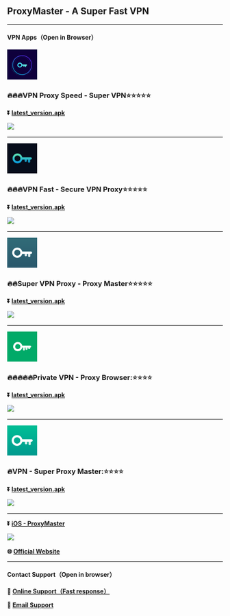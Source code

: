 ﻿## ProxyMaster - A Super Fast VPN #
- - - -
#### VPN Apps（Open in Browser）

**<a href="https://play.google.com/store/apps/details?id=com.supervpn.vpn.free.proxy"><img src="https://github.com/updateapp99/feedback/raw/main/apk/supervpn/ic_launcher-playstore.png" height="70"></a>**

### :fire::fire::fire:VPN Proxy Speed - Super VPN:star::star::star::star::star:

**:arrow_double_down: [latest_version.apk](https://github.com/updateapp99/feedback/raw/main/apk/supervpn/supervpn_v2.7.2.apk)**

**<a href="https://play.google.com/store/apps/details?id=com.supervpn.vpn.free.proxy"><img src="https://upload.wikimedia.org/wikipedia/commons/7/78/Google_Play_Store_badge_EN.svg" height="50"></a>**
- - - -

**<a href="https://play.google.com/store/apps/details?id=con.hotspot.vpn.free.master"><img src="https://github.com/updateapp99/feedback/raw/main/apk/vpnfast/ic_launcher-playstore.png" height="70"></a>**

### :fire::fire::fire:VPN Fast - Secure VPN Proxy:star::star::star::star::star:

**:arrow_double_down: [latest_version.apk](https://github.com/updateapp99/feedback/raw/main/apk/vpnfast/vpnfast_v2.2.6.4.apk)**

**<a href="https://play.google.com/store/apps/details?id=con.hotspot.vpn.free.master"><img src="https://upload.wikimedia.org/wikipedia/commons/7/78/Google_Play_Store_badge_EN.svg" height="50"></a>**
- - - -

**<a href="https://play.google.com/store/apps/details?id=com.free.vpn.proxy.master.app"><img src="https://github.com/updateapp99/feedback/raw/main/apk/proxymaster/ic_launcher-playstore.png" height="70"></a>**

### :fire::fire:Super VPN Proxy - Proxy Master:star::star::star::star::star:

**:arrow_double_down: [latest_version.apk](https://github.com/updateapp99/feedback/raw/main/apk/proxymaster/proxymaster_v2.5.6.apk)**

**<a href="https://play.google.com/store/apps/details?id=com.free.vpn.proxy.master.app"><img src="https://upload.wikimedia.org/wikipedia/commons/7/78/Google_Play_Store_badge_EN.svg" height="50"></a>**
- - - -

**<a href="https://play.google.com/store/apps/details?id=com.privates.secure.fast.browser"><img src="https://github.com/updateapp99/feedback/raw/main/apk/privatevpn/ic_launcher-playstore.png" height="70"></a>**

### :fire::fire::fire::fire::fire:Private VPN - Proxy Browser::star::star::star::star:

**:arrow_double_down: [latest_version.apk](https://github.com/updateapp99/feedback/raw/main/apk/privatevpn/privatevpn_v1.8.7.apk)**

**<a href="https://play.google.com/store/apps/details?id=com.privates.secure.fast.browser"><img src="https://upload.wikimedia.org/wikipedia/commons/7/78/Google_Play_Store_badge_EN.svg" height="50"></a>**
- - - -

**<a href="https://play.google.com/store/apps/details?id=com.optimizer.booster.fast.speedy.phone.smooth"><img src="https://github.com/updateapp99/feedback/raw/main/apk/vpnsuper/ic_launcher-playstore.png" height="70"></a>**

### :fire:VPN - Super Proxy Master::star::star::star::star:

**:arrow_double_down: [latest_version.apk](https://github.com/updateapp99/feedback/raw/main/apk/vpnsuper/vpnsuper_v1.9.6.apk)**

**<a href="https://play.google.com/store/apps/details?id=com.optimizer.booster.fast.speedy.phone.smooth"><img src="https://upload.wikimedia.org/wikipedia/commons/7/78/Google_Play_Store_badge_EN.svg" height="50"></a>**
- - - -

**:arrow_double_down: [iOS - ProxyMaster](https://apps.apple.com/us/app/vpn-super-fast-proxy-master/id1528940523)**

**<a href="https://apps.apple.com/us/app/vpn-super-fast-proxy-master/id1528940523"><img src="https://upload.wikimedia.org/wikipedia/commons/3/3c/Download_on_the_App_Store_Badge.svg" height="50"></a>**

**:globe_with_meridians: [Official Website](https://www.proxymaster.me)**
- - - -
#### Contact Support（Open in browser）

**:speech_balloon: [Online Support（Fast response）](https://www.proxymaster.me)**

**:e-mail: [Email Support](mailto:shellapps.dev@gmail.com)**

